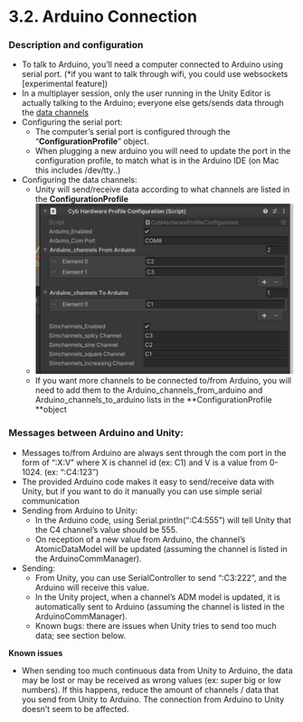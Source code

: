 # 3.2. Arduino Connection

### **Description and configuration**

* To talk to Arduino, you’ll need a computer connected to Arduino using serial port. (*if you want to talk through wifi, you could use websockets [experimental feature])
* In a multiplayer session, only the user running in the Unity Editor is actually talking to the Arduino; everyone else gets/sends data through the [data channels](./3.1_Data_and_Channels.md)
* Configuring the serial port:
  * The computer’s serial port is configured through the “**ConfigurationProfile**” object.
  * When plugging a new arduino you will need to update the port in the configuration profile, to match what is in the Arduino IDE (on Mac this includes /dev/tty..)
* Configuring the data channels:
  * Unity will send/receive data according to what channels are listed in the **ConfigurationProfile**
  * ![](.\Images\2022-10-12-11-42-22-image.png)
  * If you want more channels to be connected to/from Arduino, you will need to add them to the Arduino_channels_from_arduino and Arduino_channels_to_arduino lists in the **ConfigurationProfile **object

### **Messages between Arduino and Unity:**

* Messages to/from Arduino are always sent through the com port in the form of “:X:V” where X is channel id (ex: C1) and V is a value from 0-1024. (ex: “:C4:123”)
* The provided Arduino code makes it easy to send/receive data with Unity, but if you want to do it manually you can use simple serial communication
* Sending from Arduino to Unity: 
  * In the Arduino code, using Serial.println(“:C4:555”) will tell Unity that the C4 channel’s value should be 555. 
  * On reception of a new value from Arduino, the channel’s AtomicDataModel will be updated (assuming the channel is listed in the ArduinoCommManager).
* Sending: 
  * From Unity, you can use SerialController to send “:C3:222”, and the Arduino will receive this value. 
  * In the Unity project, when a channel’s ADM model is updated, it is automatically sent to Arduino (assuming the channel is listed in the ArduinoCommManager).
  * Known bugs: there are issues when Unity tries to send too much data; see section below.

**Known issues**

* When sending too much continuous data from Unity to Arduino, the data may be lost or may be received as wrong values (ex: super big or low numbers). If this happens, reduce the amount of channels / data that you send from Unity to Arduino. The connection from Arduino to Unity doesn’t seem to be affected.
